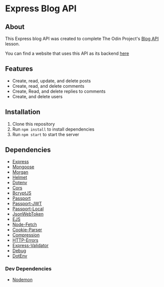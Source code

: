 # Express Blog API

## About

This Express blog API was created to complete The Odin Project's [Blog API](https://www.theodinproject.com/courses/nodejs/lessons/blog-api) lesson.

You can find a website that uses this API as its backend [here](https://bloggy.vercel.app/)

## Features

-   Create, read, update, and delete posts
-   Create, read, and delete comments
-   Create, Read, and delete replies to comments
-   Create, and delete users

## Installation

1. Clone this repository
2. Run `npm install` to install dependencies
3. Run `npm start` to start the server

## Dependencies

-   [Express](https://expressjs.com/)
-   [Mongoose](https://mongoosejs.com/)
-   [Morgan](https://www.npmjs.com/package/morgan)
-   [Helmet](https://www.npmjs.com/package/helmet)
-   [Dotenv](https://www.npmjs.com/package/dotenv)
-   [Cors](https://www.npmjs.com/package/cors)
-   [BcryptJS](https://www.npmjs.com/package/bcryptjs)
-   [Passport](http://www.passportjs.org/)
-   [Passport-JWT](https://www.npmjs.com/package/passport-jwt)
-   [Passport-Local](https://www.npmjs.com/package/passport-local)
-   [JsonWebToken](https://www.npmjs.com/package/jsonwebtoken)
-   [EJS](https://ejs.co/)
-   [Node-Fetch](https://www.npmjs.com/package/node-fetch)
-   [Cookie-Parser](https://www.npmjs.com/package/cookie-parser)
-   [Compression](https://www.npmjs.com/package/compression)
-   [HTTP-Errors](https://www.npmjs.com/package/http-errors)
-   [Express-Validator](https://express-validator.github.io/docs/)
-   [Debug](https://www.npmjs.com/package/debug)
-   [DotEnv](https://www.npmjs.com/package/dotenv)
### Dev Dependencies
-   [Nodemon](https://www.npmjs.com/package/nodemon)



